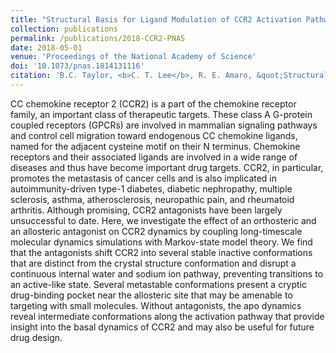 ```yaml
---
title: "Structural Basis for Ligand Modulation of CCR2 Activation Pathways"
collection: publications
permalink: /publications/2018-CCR2-PNAS
date: 2018-05-01
venue: 'Proceedings of the National Academy of Science'
doi: '10.1073/pnas.1814131116'
citation: 'B.C. Taylor, <b>C. T. Lee</b>, R. E. Amaro, &quot;Structural Basis for Ligand Modulation of CCR2 Activation Pathways&quot;. <i>Proc. Natl. Acad. Sci. USA</i> 2019, 116 (17), 8131–8136.'
---
```


CC chemokine receptor 2 (CCR2) is a part of the chemokine receptor family, an important class of therapeutic targets. These class A G-protein coupled receptors (GPCRs) are involved in mammalian signaling pathways and control cell migration toward endogenous CC chemokine ligands, named for the adjacent cysteine motif on their N terminus. Chemokine receptors and their associated ligands are involved in a wide range of diseases and thus have become important drug targets. CCR2, in particular, promotes the metastasis of cancer cells and is also implicated in autoimmunity-driven type-1 diabetes, diabetic nephropathy, multiple sclerosis, asthma, atherosclerosis, neuropathic pain, and rheumatoid arthritis. Although promising, CCR2 antagonists have been largely unsuccessful to date. Here, we investigate the effect of an orthosteric and an allosteric antagonist on CCR2 dynamics by coupling long-timescale molecular dynamics simulations with Markov-state model theory. We find that the antagonists shift CCR2 into several stable inactive conformations that are distinct from the crystal structure conformation and disrupt a continuous internal water and sodium ion pathway, preventing transitions to an active-like state. Several metastable conformations present a cryptic drug-binding pocket near the allosteric site that may be amenable to targeting with small molecules. Without antagonists, the apo dynamics reveal intermediate conformations along the activation pathway that provide insight into the basal dynamics of CCR2 and may also be useful for future drug design.